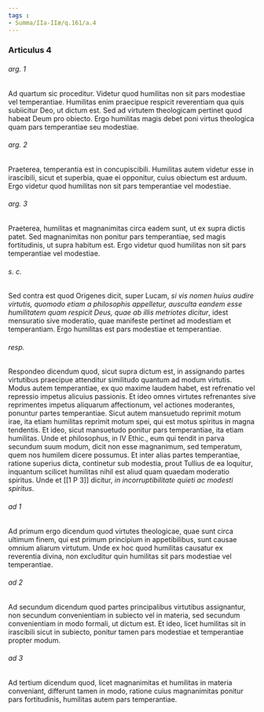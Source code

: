 ```yaml
---
tags : 
- Summa/IIa-IIæ/q.161/a.4
---
```


### Articulus 4

###### arg. 1
Ad quartum sic proceditur. Videtur quod humilitas non sit pars modestiae vel temperantiae. Humilitas enim praecipue respicit reverentiam qua quis subiicitur Deo, ut dictum est. Sed ad virtutem theologicam pertinet quod habeat Deum pro obiecto. Ergo humilitas magis debet poni virtus theologica quam pars temperantiae seu modestiae.

###### arg. 2
Praeterea, temperantia est in concupiscibili. Humilitas autem videtur esse in irascibili, sicut et superbia, quae ei opponitur, cuius obiectum est arduum. Ergo videtur quod humilitas non sit pars temperantiae vel modestiae.

###### arg. 3
Praeterea, humilitas et magnanimitas circa eadem sunt, ut ex supra dictis patet. Sed magnanimitas non ponitur pars temperantiae, sed magis fortitudinis, ut supra habitum est. Ergo videtur quod humilitas non sit pars temperantiae vel modestiae.

###### s. c.
Sed contra est quod Origenes dicit, super Lucam, *si vis nomen huius audire virtutis, quomodo etiam a philosophis appelletur, ausculta eandem esse humilitatem quam respicit Deus, quae ab illis metriotes dicitur*, idest mensuratio sive moderatio, quae manifeste pertinet ad modestiam et temperantiam. Ergo humilitas est pars modestiae et temperantiae.

###### resp.
Respondeo dicendum quod, sicut supra dictum est, in assignando partes virtutibus praecipue attenditur similitudo quantum ad modum virtutis. Modus autem temperantiae, ex quo maxime laudem habet, est refrenatio vel repressio impetus alicuius passionis. Et ideo omnes virtutes refrenantes sive reprimentes impetus aliquarum affectionum, vel actiones moderantes, ponuntur partes temperantiae. Sicut autem mansuetudo reprimit motum irae, ita etiam humilitas reprimit motum spei, qui est motus spiritus in magna tendentis. Et ideo, sicut mansuetudo ponitur pars temperantiae, ita etiam humilitas. Unde et philosophus, in IV Ethic., eum qui tendit in parva secundum suum modum, dicit non esse magnanimum, sed temperatum, quem nos humilem dicere possumus. Et inter alias partes temperantiae, ratione superius dicta, continetur sub modestia, prout Tullius de ea loquitur, inquantum scilicet humilitas nihil est aliud quam quaedam moderatio spiritus. Unde et [[1 P 3]] dicitur, *in incorruptibilitate quieti ac modesti spiritus*.

###### ad 1
Ad primum ergo dicendum quod virtutes theologicae, quae sunt circa ultimum finem, qui est primum principium in appetibilibus, sunt causae omnium aliarum virtutum. Unde ex hoc quod humilitas causatur ex reverentia divina, non excluditur quin humilitas sit pars modestiae vel temperantiae.

###### ad 2
Ad secundum dicendum quod partes principalibus virtutibus assignantur, non secundum convenientiam in subiecto vel in materia, sed secundum convenientiam in modo formali, ut dictum est. Et ideo, licet humilitas sit in irascibili sicut in subiecto, ponitur tamen pars modestiae et temperantiae propter modum.

###### ad 3
Ad tertium dicendum quod, licet magnanimitas et humilitas in materia conveniant, differunt tamen in modo, ratione cuius magnanimitas ponitur pars fortitudinis, humilitas autem pars temperantiae.

